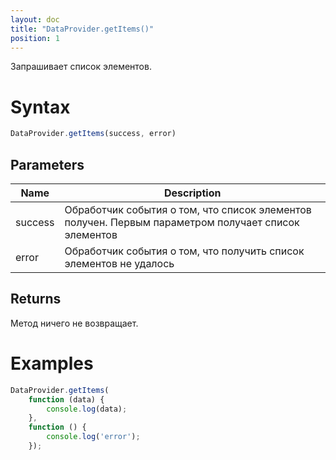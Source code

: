 ```yaml
---
layout: doc
title: "DataProvider.getItems()"
position: 1
---
```


Запрашивает список элементов.

# Syntax

```js
DataProvider.getItems(success, error)
```

## Parameters

|Name|Description|
|----|-----------|
|success|Обработчик события о том, что список элементов получен. Первым параметром получает список элементов|
|error|Обработчик события о том, что получить список элементов не удалось|

## Returns

Метод ничего не возвращает.

# Examples

```js
DataProvider.getItems(
	function (data) {
		console.log(data);
    }, 
    function () {
    	console.log('error');
    });
```

